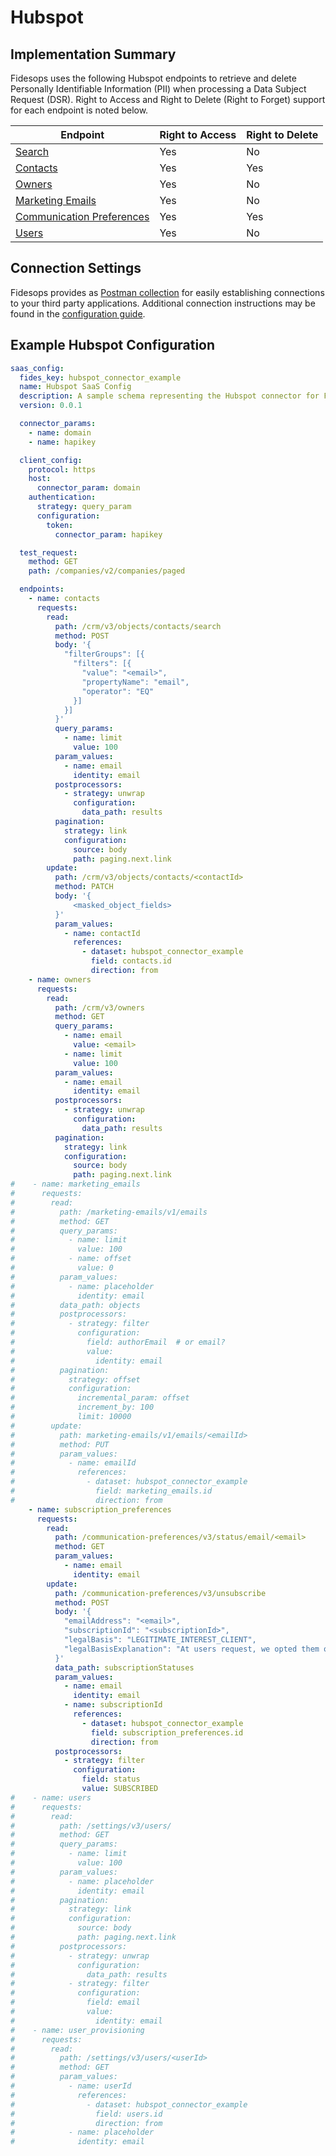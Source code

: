 
# Hubspot

## Implementation Summary
Fidesops uses the following Hubspot endpoints to retrieve and delete Personally Identifiable Information (PII) when processing a Data Subject Request (DSR). Right to Access and Right to Delete (Right to Forget) support for each endpoint is noted below.

|Endpoint | Right to Access | Right to Delete |
|----|----|----|
|[Search](https://developers.hubspot.com/docs/api/crm/search) | Yes | No |
|[Contacts](https://developers.hubspot.com/docs/api/crm/contacts) | Yes | Yes |
|[Owners](https://developers.hubspot.com/docs/api/crm/owners) | Yes | No |
|[Marketing Emails](https://developers.hubspot.com/docs/api/marketing/marketing-emails) | Yes | No |
|[Communication Preferences](https://developers.hubspot.com/docs/api/marketing-api/subscriptions-preferences#endpoint?spec=POST-/communication-preferences/v3/unsubscribe) | Yes | Yes |
|[Users](https://developers.hubspot.com/docs/api/settings/user-provisioning) | Yes | No |



## Connection Settings
Fidesops provides as [Postman collection](../../postman/using_postman.md) for easily establishing connections to your third party applications. Additional connection instructions may be found in the [configuration guide](../saas_config.md).

## Example Hubspot Configuration
```yaml
saas_config:
  fides_key: hubspot_connector_example
  name: Hubspot SaaS Config
  description: A sample schema representing the Hubspot connector for Fidesops
  version: 0.0.1

  connector_params:
    - name: domain
    - name: hapikey

  client_config:
    protocol: https
    host:
      connector_param: domain
    authentication:
      strategy: query_param
      configuration:
        token:
          connector_param: hapikey

  test_request:
    method: GET
    path: /companies/v2/companies/paged

  endpoints:
    - name: contacts
      requests:
        read:
          path: /crm/v3/objects/contacts/search
          method: POST
          body: '{
            "filterGroups": [{
              "filters": [{
                "value": "<email>",
                "propertyName": "email",
                "operator": "EQ"
              }]
            }]
          }'
          query_params:
            - name: limit
              value: 100
          param_values:
            - name: email
              identity: email
          postprocessors:
            - strategy: unwrap
              configuration:
                data_path: results
          pagination:
            strategy: link
            configuration:
              source: body
              path: paging.next.link
        update:
          path: /crm/v3/objects/contacts/<contactId>
          method: PATCH
          body: '{
              <masked_object_fields>
          }'
          param_values:
            - name: contactId
              references:
                - dataset: hubspot_connector_example
                  field: contacts.id
                  direction: from
    - name: owners
      requests:
        read:
          path: /crm/v3/owners
          method: GET
          query_params:
            - name: email
              value: <email>
            - name: limit
              value: 100
          param_values:
            - name: email
              identity: email
          postprocessors:
            - strategy: unwrap
              configuration:
                data_path: results
          pagination:
            strategy: link
            configuration:
              source: body
              path: paging.next.link
#    - name: marketing_emails
#      requests:
#        read:
#          path: /marketing-emails/v1/emails
#          method: GET
#          query_params:
#            - name: limit
#              value: 100
#            - name: offset
#              value: 0
#          param_values:
#            - name: placeholder
#              identity: email
#          data_path: objects
#          postprocessors:
#            - strategy: filter
#              configuration:
#                field: authorEmail  # or email?
#                value:
#                  identity: email
#          pagination:
#            strategy: offset
#            configuration:
#              incremental_param: offset
#              increment_by: 100
#              limit: 10000
#        update:
#          path: marketing-emails/v1/emails/<emailId>
#          method: PUT
#          param_values:
#            - name: emailId
#              references:
#                - dataset: hubspot_connector_example
#                  field: marketing_emails.id
#                  direction: from
    - name: subscription_preferences
      requests:
        read:
          path: /communication-preferences/v3/status/email/<email>
          method: GET
          param_values:
            - name: email
              identity: email
        update:
          path: /communication-preferences/v3/unsubscribe
          method: POST
          body: '{
            "emailAddress": "<email>",
            "subscriptionId": "<subscriptionId>",
            "legalBasis": "LEGITIMATE_INTEREST_CLIENT",
            "legalBasisExplanation": "At users request, we opted them out"
          }'
          data_path: subscriptionStatuses
          param_values:
            - name: email
              identity: email
            - name: subscriptionId
              references:
                - dataset: hubspot_connector_example
                  field: subscription_preferences.id
                  direction: from
          postprocessors:
            - strategy: filter
              configuration:
                field: status
                value: SUBSCRIBED
#    - name: users
#      requests:
#        read:
#          path: /settings/v3/users/
#          method: GET
#          query_params:
#            - name: limit
#              value: 100
#          param_values:
#            - name: placeholder
#              identity: email
#          pagination:
#            strategy: link
#            configuration:
#              source: body
#              path: paging.next.link
#          postprocessors:
#            - strategy: unwrap
#              configuration:
#                data_path: results
#            - strategy: filter
#              configuration:
#                field: email
#                value:
#                  identity: email
#    - name: user_provisioning
#      requests:
#        read:
#          path: /settings/v3/users/<userId>
#          method: GET
#          param_values:
#            - name: userId
#              references:
#                - dataset: hubspot_connector_example
#                  field: users.id
#                  direction: from
#            - name: placeholder
#              identity: email
```